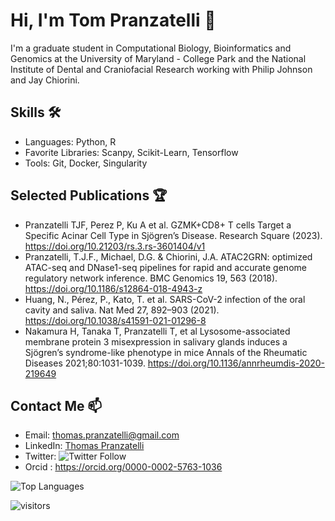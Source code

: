 # Hi, I'm Tom Pranzatelli 👋

I'm a graduate student in Computational Biology, Bioinformatics and Genomics at the University of Maryland - College Park and the National Institute of Dental and Craniofacial Research working with Philip Johnson and Jay Chiorini.

## Skills 🛠️

- Languages: Python, R
- Favorite Libraries: Scanpy, Scikit-Learn, Tensorflow
- Tools: Git, Docker, Singularity

## Selected Publications 🏆

- Pranzatelli TJF, Perez P, Ku A et al. GZMK+CD8+ T cells Target a Specific Acinar Cell Type in Sjögren’s Disease. Research Square (2023). https://doi.org/10.21203/rs.3.rs-3601404/v1
- Pranzatelli, T.J.F., Michael, D.G. & Chiorini, J.A. ATAC2GRN: optimized ATAC-seq and DNase1-seq pipelines for rapid and accurate genome regulatory network inference. BMC Genomics 19, 563 (2018). https://doi.org/10.1186/s12864-018-4943-z
- Huang, N., Pérez, P., Kato, T. et al. SARS-CoV-2 infection of the oral cavity and saliva. Nat Med 27, 892–903 (2021). https://doi.org/10.1038/s41591-021-01296-8
- Nakamura H, Tanaka T, Pranzatelli T, et al Lysosome-associated membrane protein 3 misexpression in salivary glands induces a Sjögren’s syndrome-like phenotype in mice Annals of the Rheumatic Diseases 2021;80:1031-1039. https://doi.org/10.1136/annrheumdis-2020-219649

## Contact Me 📫

- Email: thomas.pranzatelli@gmail.com
- LinkedIn: [Thomas Pranzatelli](https://www.linkedin.com/in/regulatorysystemsbiology)
- Twitter: ![Twitter Follow](https://img.shields.io/twitter/follow/pranzatelli?style=social)
- Orcid : https://orcid.org/0000-0002-5763-1036

![Top Languages](https://github-readme-stats.vercel.app/api/top-langs/?username=pranzatelli&theme=radical)

![visitors](https://visitor-badge.glitch.me/badge?page_id=pranzatelli.pranzatelli&left_color=green&right_color=red)
